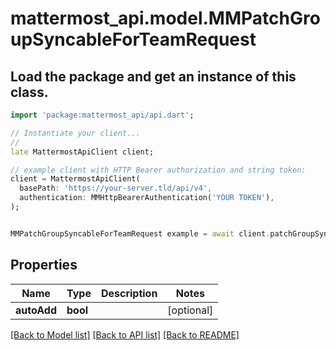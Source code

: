 # mattermost_api.model.MMPatchGroupSyncableForTeamRequest

## Load the package and get an instance of this class.
```dart
import 'package:mattermost_api/api.dart';

// Instantiate your client...
//
late MattermostApiClient client;

// example client with HTTP Bearer authorization and string token:
client = MattermostApiClient(
  basePath: 'https://your-server.tld/api/v4',
  authentication: MMHttpBearerAuthentication('YOUR TOKEN'),
);


MMPatchGroupSyncableForTeamRequest example = await client.patchGroupSyncableForTeamRequest.FUNCTION_THAT_RETURNS_THIS_CLASS();

```

## Properties
Name | Type | Description | Notes
------------ | ------------- | ------------- | -------------
**autoAdd** | **bool** |  | [optional] 

[[Back to Model list]](../GENERATED_README.md#documentation-for-models) [[Back to API list]](../GENERATED_README.md#documentation-for-api-endpoints) [[Back to README]](../GENERATED_README.md)



